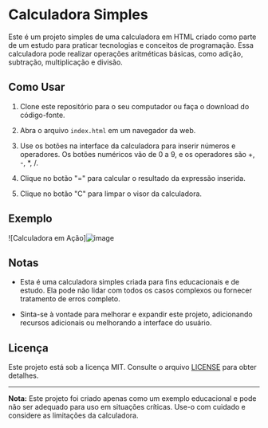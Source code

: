 # Calculadora Simples

Este é um projeto simples de uma calculadora em HTML criado como parte de um estudo para praticar tecnologias e conceitos de programação. Essa calculadora pode realizar operações aritméticas básicas, como adição, subtração, multiplicação e divisão.

## Como Usar

1. Clone este repositório para o seu computador ou faça o download do código-fonte.

2. Abra o arquivo `index.html` em um navegador da web.

3. Use os botões na interface da calculadora para inserir números e operadores. Os botões numéricos vão de 0 a 9, e os operadores são +, -, *, /.

4. Clique no botão "=" para calcular o resultado da expressão inserida.

5. Clique no botão "C" para limpar o visor da calculadora.

## Exemplo

![Calculadora em Ação]![image](https://github.com/Dev-RichardZamoner/calculadora/assets/130820445/d6d8dd0e-8170-49e7-ba62-b91e8beea29c)


## Notas

- Esta é uma calculadora simples criada para fins educacionais e de estudo. Ela pode não lidar com todos os casos complexos ou fornecer tratamento de erros completo.

- Sinta-se à vontade para melhorar e expandir este projeto, adicionando recursos adicionais ou melhorando a interface do usuário.

## Licença

Este projeto está sob a licença MIT. Consulte o arquivo [LICENSE](LICENSE) para obter detalhes.

---

**Nota:** Este projeto foi criado apenas como um exemplo educacional e pode não ser adequado para uso em situações críticas. Use-o com cuidado e considere as limitações da calculadora.
